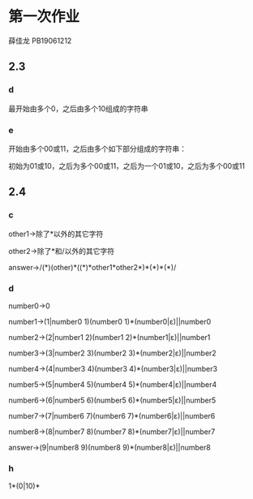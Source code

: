 # 第一次作业

薛佳龙 PB19061212 

## 2.3

### d

最开始由多个0，之后由多个10组成的字符串

### e

开始由多个00或11，之后由多个如下部分组成的字符串：

初始为01或10，之后为多个00或11，之后为一个01或10，之后为多个00或11

## 2.4

### c

other1→除了*以外的其它字符

other2→除了*和/以外的其它字符

answer→/(\*)(other)\*((\*)\*other1\*other2\*)\*(\*)\*\(\*)/

### d

number0→0

number1→(1|number0 1)(number0 1)*(number0|ε)||number0

number2→(2|number1 2)(number1 2)*(number1|ε)||number1

number3→(3|number2 3)(number2 3)*(number2|ε)||number2

number4→(4|number3 4)(number3 4)*(number3|ε)||number3

number5→(5|number4 5)(number4 5)*(number4|ε)||number4

number6→(6|number5 6)(number5 6)*(number5|ε)||number5

number7→(7|number6 7)(number6 7)*(number6|ε)||number6

number8→(8|number7 8)(number7 8)*(number7|ε)||number7

answer→(9|number8 9)(number8 9)*(number8|ε)||number8

### h

1*(0|10)*
